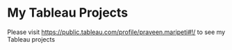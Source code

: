 # My Tableau Projects

Please visit https://public.tableau.com/profile/praveen.maripeti#!/ to see my Tableau projects
